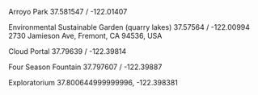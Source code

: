 Arroyo Park
37.581547 / -122.01407

Environmental Sustainable Garden (quarry lakes)
37.57564 / -122.00994
2730 Jamieson Ave, Fremont, CA 94536, USA

Cloud Portal 
37.79639 / -122.39814

Four Season Fountain
37.797607 / -122.39887

Exploratorium 
37.800644999999996, -122.398381